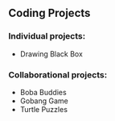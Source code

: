 ## Coding Projects
### Individual projects: 
- Drawing Black Box
### Collaborational projects:
- Boba Buddies
- Gobang Game
- Turtle Puzzles

